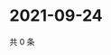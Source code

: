 # 2021-09-24

共 0 条

<!-- BEGIN -->
<!-- 最后更新时间 Fri Sep 24 2021 04:17:36 GMT+0800 (China Standard Time) -->

<!-- END -->
